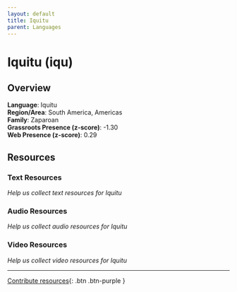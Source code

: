 ```yaml
---
layout: default
title: Iquitu
parent: Languages
---
```


# Iquitu (iqu)

## Overview

**Language**: Iquitu  
**Region/Area**: South America, Americas  
**Family**: Zaparoan  
**Grassroots Presence (z-score)**: -1.30  
**Web Presence (z-score)**: 0.29  

## Resources

### Text Resources
*Help us collect text resources for Iquitu*

### Audio Resources
*Help us collect audio resources for Iquitu*

### Video Resources
*Help us collect video resources for Iquitu*

---

[Contribute resources](https://forms.office.com/e/1SfLJx3u1r){: .btn .btn-purple }
